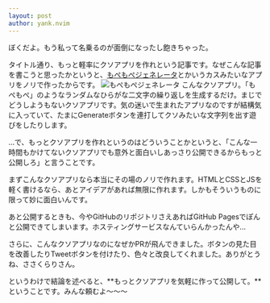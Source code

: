 ```yaml
---
layout: post
author: yank.nvim
---
```


ぼくだよ。もう私って名乗るのが面倒になったし飽きちゃった。

タイトル通り、もっと軽率にクソアプリを作れという記事です。なぜこんな記事を書こうと思ったかというと、[もぺもぺジェネレータ](https://yanknvim.github.io/mopemope_generator/)とかいうカスみたいなアプリをノリで作ったからです。
![もぺもぺジェネレータ]({{site.baseurl}}/assets/img/mopemope_ss.png)
こんなクソアプリ。「もぺもぺ」のようなランダムなひらがな二文字の繰り返しを生成するだけ。まじでどうしようもないクソアプリです。気の迷いで生まれたアプリなのですが結構気に入っていて、たまにGenerateボタンを連打してクソみたいな文字列を出す遊びをしたりします。

…で、もっとクソアプリを作れというのはどういうことかというと、「こんな一時間もかけてないクソアプリでも意外と面白いしあっさり公開できるからもっと公開しろ」と言うことです。

まずこんなクソアプリなら本当にその場のノリで作れます。HTMLとCSSとJSを軽く書けるなら、あとアイデアがあれば無限に作れます。しかもそういうものに限って妙に面白いんです。

あと公開するときも、今やGitHubのリポジトリさえあればGitHub Pagesでぽんと公開できてしまいます。ホスティングサービスなんていらんかったんや…

さらに、こんなクソアプリなのになぜかPRが飛んできました。ボタンの見た目を改善したりTweetボタンを付けたり、色々と改良してくれました。ありがとうね、ささくらりさん。

というわけで結論を述べると、**もっとクソアプリを気軽に作って公開して。**ということです。みんな頼むよ〜〜〜
